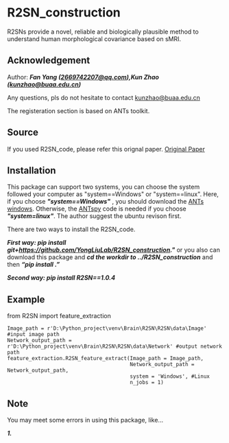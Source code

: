 # R2SN_construction
R2SNs provide a novel, reliable and biologically plausible method to understand human morphological covariance based on sMRI.
## Acknowledgement
Author: ***Fan Yang (2669742207@qq.com),Kun Zhao (kunzhao@buaa.edu.cn)***

Any questions, pls do not hesitate to contact kunzhao@buaa.edu.cn

The registeration section is based on ANTs toolkit.
## Source
If you used R2SN_code, please refer this orignal paper.
[Original Paper](https://direct.mit.edu/netn/article/5/3/783/101835/Regional-radiomics-similarity-networks-R2SNs-in)

## Installation
This package can support two systems, you can choose the system followed your computer as "system==Windows" or "system==linux". Here, if you choose ***"system==Windows"*** , you should download the [ANTs windows](https://github.com/ANTsX/ANTs/releases). Otherwise, the [ANTspy](https://github.com/ANTsX/ANTsPy) code is needed if you choose ***"system=linux"***. The author suggest the ubuntu revison first.

There are two ways to install the R2SN_code.

***First way: pip install git+https://github.com/YongLiuLab/R2SN_construction."*** or you also can download this package and ***cd the workdir to ../R2SN_construction*** and then ***“pip install .”*** 

***Second way: pip install R2SN==1.0.4***

## Example
from R2SN import feature_extraction  


    Image_path = r'D:\Python_project\venv\Brain\R2SN\R2SN\data\Image' #input image path  
    Network_output_path = r'D:\Python_project\venv\Brain\R2SN\R2SN\data\Network' #output network path  
    feature_extraction.R2SN_feature_extract(Image_path = Image_path,  
                                            Network_output_path = Network_output_path,  
                                            system = 'Windows', #Linux  
                                            n_jobs = 1)  

## Note
You may meet some errors in using this package, like...

***1.*** 
